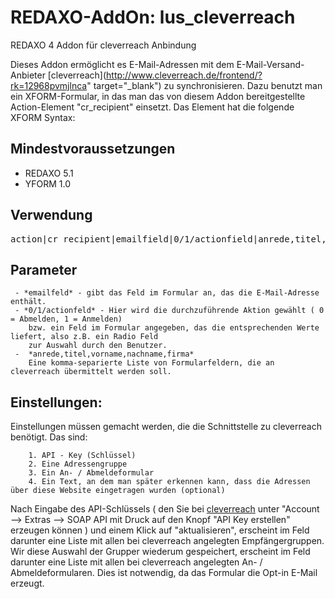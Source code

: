 REDAXO-AddOn:  lus_cleverreach
==================================

REDAXO 4 Addon für cleverreach Anbindung

Dieses Addon ermöglicht es E-Mail-Adressen mit dem E-Mail-Versand-Anbieter [cleverreach](http://www.cleverreach.de/frontend/?rk=12968pvmjlnca" target="_blank") zu synchronisieren.
Dazu benutzt man ein XFORM-Formular, in das man das von diesem Addon bereitgestellte Action-Element "cr_recipient" einsetzt. Das Element hat die folgende XFORM Syntax:
	
Mindestvoraussetzungen
----------------------

* REDAXO 5.1
* YFORM 1.0

Verwendung
----------

<pre>action|cr_recipient|emailfield|0/1/actionfield|anrede,titel,vorname,nachname,firma</pre>


Parameter
----------

	 - *emailfeld* - gibt das Feld im Formular an, das die E-Mail-Adresse enthält.
	 - *0/1/actionfeld*	- Hier wird die durchzuführende Aktion gewählt ( 0 = Abmelden, 1 = Anmelden) 
	    bzw. ein Feld im Formular angegeben, das die entsprechenden Werte liefert, also z.B. ein Radio Feld 
	    zur Auswahl durch den Benutzer.
     -  *anrede,titel,vorname,nachname,firma*
        Eine komma-separierte Liste von Formularfeldern, die an cleverreach übermittelt werden soll. 


Einstellungen:
--------------

Einstellungen müssen gemacht werden, die die Schnittstelle zu cleverreach benötigt.
Das sind:

		1. API - Key (Schlüssel)
		2. Eine Adressengruppe
		3. Ein An- / Abmeldeformular
		4. Ein Text, an dem man später erkennen kann, dass die Adressen über diese Website eingetragen wurden (optional)
	

Nach Eingabe des API-Schlüssels ( den Sie bei <a href="http://www.cleverreach.de/frontend/?rk=12968pvmjlnca" target="_blank">cleverreach</a> unter "Account --> Extras --> SOAP API mit Druck auf den Knopf "API Key erstellen" erzeugen können ) 
und einem Klick auf "aktualisieren", erscheint im Feld darunter eine Liste mit allen bei cleverreach angelegten Empfängergruppen.
Wir diese Auswahl der Grupper wiederum gespeichert, erscheint im Feld darunter eine Liste mit allen bei cleverreach angelegten An- / Abmeldeformularen. 
Dies ist notwendig, da das Formular die Opt-in E-Mail erzeugt.
	
